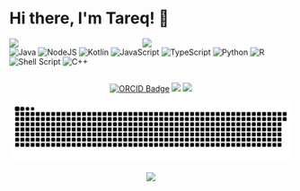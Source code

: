 # Hi there, I'm Tareq! :wave:	
 
<img align="left" width="47%" src="https://github-readme-stats.vercel.app/api?username=TareqChy1&show_icons=true&theme=radical" />

<img align="left" width="47%" src="https://github-readme-stats.vercel.app/api/top-langs/?username=TareqChy1&layout=compact" />


![Java](https://img.shields.io/badge/java-%23ED8B00.svg?style=for-the-badge&logo=openjdk&logoColor=white) ![NodeJS](https://img.shields.io/badge/node.js-6DA55F?style=for-the-badge&logo=node.js&logoColor=white) ![Kotlin](https://img.shields.io/badge/kotlin-%237F52FF.svg?style=for-the-badge&logo=kotlin&logoColor=white) ![JavaScript](https://img.shields.io/badge/javascript-%23323330.svg?style=for-the-badge&logo=javascript&logoColor=%23F7DF1E) ![TypeScript](https://img.shields.io/badge/typescript-%23007ACC.svg?style=for-the-badge&logo=typescript&logoColor=white) ![Python](https://img.shields.io/badge/python-3670A0?style=for-the-badge&logo=python&logoColor=ffdd54) ![R](https://img.shields.io/badge/r-%23276DC3.svg?style=for-the-badge&logo=r&logoColor=white) ![Shell Script](https://img.shields.io/badge/shell_script-%23121011.svg?style=for-the-badge&logo=gnu-bash&logoColor=white) ![C++](https://img.shields.io/badge/c++-%2300599C.svg?style=for-the-badge&logo=c%2B%2B&logoColor=white)

<div align="center">

##
<div>
 <a href="https://orcid.org/0000-0002-8306-9091" target="_blank"><img src="https://img.shields.io/badge/ORCID-A6CE39?style=for-the-badge&logo=ORCID&logoColor=white" alt="ORCID Badge"></a>
 <a href = "mailto:tareqfarhadbd@gmail.com"><img src="https://img.shields.io/badge/-Gmail-%23333?style=for-the-badge&logo=gmail&logoColor=white" target="_blank"></a>
 <a href="https://www.linkedin.com/in/tareqmdrabiulhossainchy/" target="_blank"><img src="https://img.shields.io/badge/-LinkedIn-%230077B5?style=for-the-badge&logo=linkedin&logoColor=white" target="_blank"></a> 
</div>

 ![Snake animation](https://github.com/TareqChy1/TareqChy1/blob/main/github-contribution-grid-snake.svg)

 ![](https://komarev.com/ghpvc/?username=TareqChy1&&style=flat-square&color=green)
